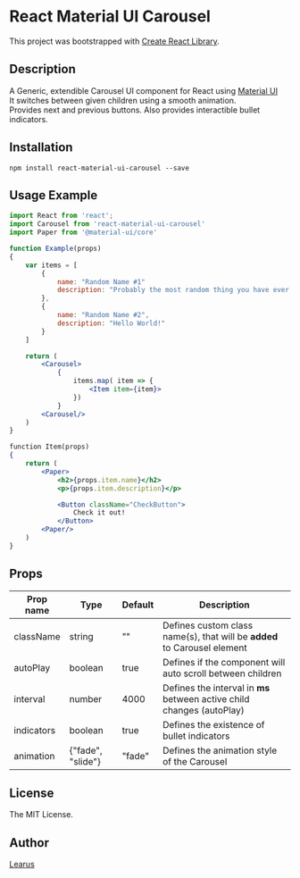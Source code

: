 # React Material UI Carousel

This project was bootstrapped with [Create React Library](https://github.com/udilia/create-react-library).

## Description

A Generic, extendible Carousel UI component for React using [Material UI](https://material-ui.com/)  
It switches between given children using a smooth animation.  
Provides next and previous buttons.
Also provides interactible bullet indicators.

## Installation

```shell
npm install react-material-ui-carousel --save
```

## Usage Example

```jsx
import React from 'react';
import Carousel from 'react-material-ui-carousel'
import Paper from '@material-ui/core'

function Example(props)
{
    var items = [
        {
            name: "Random Name #1"
            description: "Probably the most random thing you have ever seen!"
        },
        {
            name: "Random Name #2",
            description: "Hello World!"
        }
    ]

    return (
        <Carousel>
            {
                items.map( item => {
                    <Item item={item}>
                })
            }
        <Carousel/>
    )
}

function Item(props)
{
    return (
        <Paper>
            <h2>{props.item.name}</h2>
            <p>{props.item.description}</p>

            <Button className="CheckButton">
                Check it out!
            </Button>
        <Paper/>
    )
}
```

## Props

| Prop name  | Type              | Default | Description                                                              |
| ---------- | ----------------- | ------- | ------------------------------------------------------------------------ |
| className  | string            | ""      | Defines custom class name(s), that will be **added** to Carousel element |
| autoPlay   | boolean           | true    | Defines if the component will auto scroll between children               |
| interval   | number            | 4000    | Defines the interval in **ms** between active child changes (autoPlay)   |
| indicators | boolean           | true    | Defines the existence of bullet indicators                               |
| animation  | {"fade", "slide"} | "fade"  | Defines the animation style of the Carousel                              |

## License

The MIT License.

## Author

[Learus](learus.github.io)